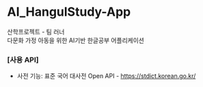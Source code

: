 # AI_HangulStudy-App
산학프로젝트 - 팀 러너  
다문화 가정 아동을 위한 AI기반 한글공부 어플리케이션  

### **[사용 API]**
- 사전 기능: 표준 국어 대사전 Open API - https://stdict.korean.go.kr/
